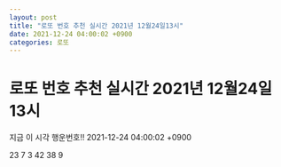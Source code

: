 ```yaml
---
layout: post
title: "로또 번호 추천 실시간 2021년 12월24일13시"
date: 2021-12-24 04:00:02 +0900
categories: 로또
---
```


# 로또 번호 추천 실시간 2021년 12월24일13시

지금 이 시각 행운번호!! 2021-12-24 04:00:02 +0900

 23  7  3  42  38  9 

